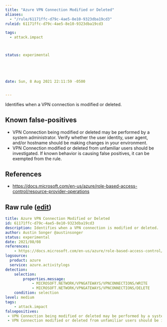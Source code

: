 ```yaml
---
title: "Azure VPN Connection Modified or Deleted"
aliases:
  - "/rule/61171ffc-d79c-4ae5-8e10-9323dba19cd3"
ruleid: 61171ffc-d79c-4ae5-8e10-9323dba19cd3

tags:
  - attack.impact



status: experimental





date: Sun, 8 Aug 2021 22:11:59 -0500


---
```


Identifies when a VPN connection is modified or deleted.

<!--more-->


## Known false-positives

* VPN Connection being modified or deleted may be performed by a system administrator. Verify whether the user identity, user agent, and/or hostname should be making changes in your environment.
* VPN Connection modified or deleted from unfamiliar users should be investigated. If known behavior is causing false positives, it can be exempted from the rule.



## References

* https://docs.microsoft.com/en-us/azure/role-based-access-control/resource-provider-operations


## Raw rule ([edit](https://github.com/SigmaHQ/sigma/edit/master/rules/cloud/azure/azure_vpn_connection_modified_or_deleted.yml))
```yaml
title: Azure VPN Connection Modified or Deleted
id: 61171ffc-d79c-4ae5-8e10-9323dba19cd3
description: Identifies when a VPN connection is modified or deleted.
author: Austin Songer @austinsonger
status: experimental
date: 2021/08/08
references:
    - https://docs.microsoft.com/en-us/azure/role-based-access-control/resource-provider-operations
logsource:
  product: azure
  service: azure.activitylogs
detection:
    selection:
        properties.message:
            - MICROSOFT.NETWORK/VPNGATEWAYS/VPNCONNECTIONS/WRITE
            - MICROSOFT.NETWORK/VPNGATEWAYS/VPNCONNECTIONS/DELETE
    condition: selection
level: medium
tags:
    - attack.impact
falsepositives:
 - VPN Connection being modified or deleted may be performed by a system administrator. Verify whether the user identity, user agent, and/or hostname should be making changes in your environment. 
 - VPN Connection modified or deleted from unfamiliar users should be investigated. If known behavior is causing false positives, it can be exempted from the rule.

```
